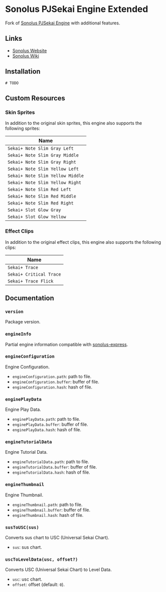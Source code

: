 # Sonolus PJSekai Engine Extended

Fork of [Sonolus PJSekai Engine](https://github.com/NonSpicyBurrito/sonolus-pjsekai-engine) with additional features.

## Links

-   [Sonolus Website](https://sonolus.com)
-   [Sonolus Wiki](https://github.com/NonSpicyBurrito/sonolus-wiki)

## Installation

```
# TODO
```

## Custom Resources

### Skin Sprites

In addition to the original skin sprites, this engine also supports the following sprites:

| Name                                     |
| ---------------------------------------- |
| `Sekai+ Note Slim Gray Left`             |
| `Sekai+ Note Slim Gray Middle`           |
| `Sekai+ Note Slim Gray Right`            |
| `Sekai+ Note Slim Yellow Left`           |
| `Sekai+ Note Slim Yellow Middle`         |
| `Sekai+ Note Slim Yellow Right`          |
| `Sekai+ Note Slim Red Left`              |
| `Sekai+ Note Slim Red Middle`            |
| `Sekai+ Note Slim Red Right`             |
| `Sekai+ Slot Glow Gray`                  |
| `Sekai+ Slot Glow Yellow`                |

### Effect Clips

In addition to the original effect clips, this engine also supports the following clips:

| Name                                     |
| ---------------------------------------- |
| `Sekai+ Trace`                           |
| `Sekai+ Critical Trace`                  |
| `Sekai+ Trace Flick`                     |

## Documentation

### `version`

Package version.

### `engineInfo`

Partial engine information compatible with [sonolus-express](https://github.com/NonSpicyBurrito/sonolus-express).

### `engineConfiguration`

Engine Configuration.

-   `engineConfiguration.path`: path to file.
-   `engineConfiguration.buffer`: buffer of file.
-   `engineConfiguration.hash`: hash of file.

### `enginePlayData`

Engine Play Data.

-   `enginePlayData.path`: path to file.
-   `enginePlayData.buffer`: buffer of file.
-   `enginePlayData.hash`: hash of file.

### `engineTutorialData`

Engine Tutorial Data.

-   `engineTutorialData.path`: path to file.
-   `engineTutorialData.buffer`: buffer of file.
-   `engineTutorialData.hash`: hash of file.

### `engineThumbnail`

Engine Thumbnail.

-   `engineThumbnail.path`: path to file.
-   `engineThumbnail.buffer`: buffer of file.
-   `engineThumbnail.hash`: hash of file.

### `susToUSC(sus)`

Converts sus chart to USC (Universal Sekai Chart).

-   `sus`: sus chart.

### `uscToLevelData(usc, offset?)`

Converts USC (Universal Sekai Chart) to Level Data.

-   `usc`: usc chart.
-   `offset`: offset (default: `0`).
